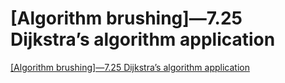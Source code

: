 # [Algorithm brushing]—7.25 Dijkstra’s algorithm application
[[Algorithm brushing]—7.25 Dijkstra’s algorithm application](https://aiwithcloud.com/2022/09/15/algorithm_brushing-7-25_dijkstras_algorithm_application/)